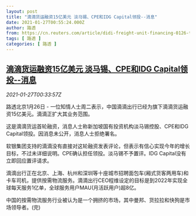 ```yaml
---
layout: post
title: "滴滴货运融资15亿美元 淡马锡、CPE和IDG Capital领投--消息"
date: 2021-01-27T00:55:24.000Z
author: 路透
from: https://cn.reuters.com/article/didi-freight-unit-financing-0126-tues-idCNKBS29W01J
tags: [ 路透 ]
categories: [ 路透 ]
---
```

<!--1611708924000-->
[滴滴货运融资15亿美元 淡马锡、CPE和IDG Capital领投--消息](https://cn.reuters.com/article/didi-freight-unit-financing-0126-tues-idCNKBS29W01J)
------

<div>
<div><i>2021-01-27T00:33:57Z</i></div><p>路透北京1月26日 - 一位知情人士周二表示，中国滴滴出行已经为旗下滴滴货运融资15亿美元。滴滴正扩大其业务范围。</p><p>这是滴滴货运首轮融资，消息人士称新加坡国有投资机构淡马锡控股、CPE和IDG Capital领投。因消息未公开，消息人士拒绝署名。</p><p>软银集团支持的滴滴没有直接对这轮融资发表评论，但表示有信心实现今年的增长目标，不过未详细说明。CPE确认担任领投。淡马锡不予置评。IDG Capital没有立即回应置评请求。</p><p>滴滴出行正在北京、上海、杭州和深圳等十座城市招聘面包车(厢式货客两用车)和卡车司机，提供按需物流服务。滴滴出行CEO程维设定的目标是到2022年实现全球每天服务1亿单，全球服务用户MAU(月活跃用户)超8亿。</p><p>中国的按需物流服务行业被认为是一个拥挤的市场，其中曼邦、货拉拉和快狗是市场领导者。(完)</p>
</div>
